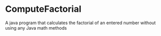 # ComputeFactorial
A java program that calculates the factorial of an entered number without using any Java math methods
